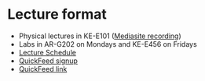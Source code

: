 # Lecture format
- Physical lectures in KE-E101 ([Mediasite recording](https://mediasite.uis.no/Mediasite/Channel/dat240-h2021))
- Labs in AR-G202 on Mondays and KE-E456 on Fridays
- [Lecture Schedule](./lecture-schedule.md)
- [QuickFeed signup](./signup.md)
- [QuickFeed link](https://uis.itest.run)